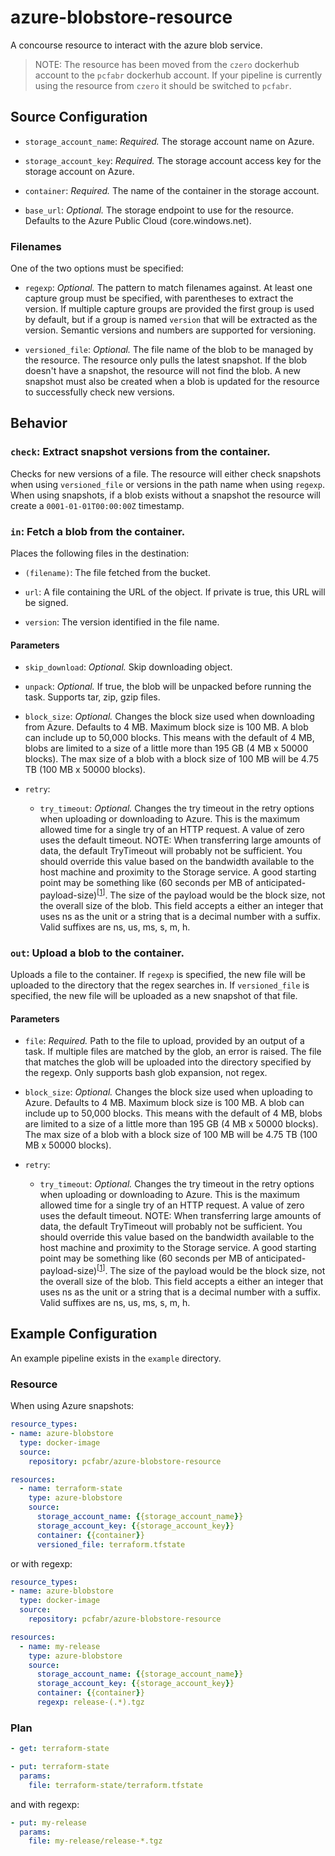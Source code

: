 # azure-blobstore-resource
A concourse resource to interact with the azure blob service.

> NOTE: The resource has been moved from the `czero` dockerhub account to the `pcfabr` dockerhub
> account. If your pipeline is currently using the resource from `czero` it should be switched
> to `pcfabr`.

## Source Configuration

* `storage_account_name`: *Required.* The storage account name on Azure.

* `storage_account_key`: *Required.* The storage account access key for the storage account on Azure.

* `container`: *Required.* The name of the container in the storage account.

* `base_url`: *Optional.* The storage endpoint to use for the resource. Defaults to the
  Azure Public Cloud (core.windows.net).

### Filenames

One of the two options must be specified:

* `regexp`: *Optional.* The pattern to match filenames against. At least one capture group
  must be specified, with parentheses to extract the version. If multiple capture groups are
  provided the first group is used by default, but if a group is named `version` that will
  be extracted as the version. Semantic versions and numbers are supported for versioning.

* `versioned_file`: *Optional.* The file name of the blob to be managed by the resource.
  The resource only pulls the latest snapshot. If the blob doesn't have a snapshot, the
  resource will not find the blob. A new snapshot must also be created when a blob is
  updated for the resource to successfully check new versions.

## Behavior

### `check`: Extract snapshot versions from the container.

Checks for new versions of a file. The resource will either check snapshots when using
`versioned_file` or versions in the path name when using `regexp`. When using snapshots, if
a blob exists without a snapshot the resource will create a `0001-01-01T00:00:00Z` timestamp.

### `in`: Fetch a blob from the container.

Places the following files in the destination:

* `(filename)`: The file fetched from the bucket.

* `url`: A file containing the URL of the object. If private is true, this URL will be signed.

* `version`: The version identified in the file name.

#### Parameters

* `skip_download`: *Optional.* Skip downloading object.

* `unpack`: *Optional.* If true, the blob will be unpacked before running the task. Supports
  tar, zip, gzip files.

* `block_size`: *Optional.* Changes the block size used when downloading from
  Azure.  Defaults to 4 MB. Maximum block size is 100 MB. A blob can include up
  to 50,000 blocks. This means with the default of 4 MB, blobs are limited to a
  size of a little more than 195 GB (4 MB x 50000 blocks). The max size of a
  blob with a block size of 100 MB will be 4.75 TB (100 MB x 50000 blocks).

* `retry`:
  * `try_timeout`: *Optional.* Changes the try timeout in the retry options when
    uploading or downloading to Azure. This is the maximum allowed time for a
    single try of an HTTP request. A value of zero uses the default timeout.
    NOTE: When transferring large amounts of data, the default TryTimeout will
    probably not be sufficient. You should override this value based on the
    bandwidth available to the host machine and proximity to the Storage
    service. A good starting point may be something like (60 seconds per MB of
    anticipated-payload-size)<sup>[[1](https://godoc.org/github.com/Azure/azure-storage-blob-go/azblob#RetryOptions)]</sup>.
    The size of the payload would be the block size, not the overall size of the blob.
    This field accepts a either an integer that uses ns as the unit or a string
    that is a decimal number with a suffix. Valid suffixes are ns, us, ms, s, m, h.

### `out`: Upload a blob to the container.

Uploads a file to the container. If `regexp` is specified, the new file will be uploaded
to the directory that the regex searches in. If `versioned_file` is specified, the
new file will be uploaded as a new snapshot of that file.

#### Parameters

* `file`: *Required.* Path to the file to upload, provided by an output of a task. If multiple
  files are matched by the glob, an error is raised. The file that matches the glob will be
  uploaded into the directory specified by the regexp. Only supports bash glob expansion, not
  regex.

* `block_size`: *Optional.* Changes the block size used when uploading to Azure.
  Defaults to 4 MB. Maximum block size is 100 MB. A blob can include up to
  50,000 blocks. This means with the default of 4 MB, blobs are limited to a
  size of a little more than 195 GB (4 MB x 50000 blocks). The max size of a
  blob with a block size of 100 MB will be 4.75 TB (100 MB x 50000 blocks).

* `retry`:
  * `try_timeout`: *Optional.* Changes the try timeout in the retry options when
    uploading or downloading to Azure. This is the maximum allowed time for a
    single try of an HTTP request. A value of zero uses the default timeout.
    NOTE: When transferring large amounts of data, the default TryTimeout will
    probably not be sufficient. You should override this value based on the
    bandwidth available to the host machine and proximity to the Storage
    service. A good starting point may be something like (60 seconds per MB of
    anticipated-payload-size)<sup>[[1](https://godoc.org/github.com/Azure/azure-storage-blob-go/azblob#RetryOptions)]</sup>.
    The size of the payload would be the block size, not the overall size of the blob.
    This field accepts a either an integer that uses ns as the unit or a string
    that is a decimal number with a suffix. Valid suffixes are ns, us, ms, s, m, h.

## Example Configuration

An example pipeline exists in the `example` directory.

### Resource

When using Azure snapshots:

```yaml
resource_types:
- name: azure-blobstore
  type: docker-image
  source:
    repository: pcfabr/azure-blobstore-resource

resources:
  - name: terraform-state
    type: azure-blobstore
    source:
      storage_account_name: {{storage_account_name}}
      storage_account_key: {{storage_account_key}}
      container: {{container}}
      versioned_file: terraform.tfstate
```

or with regexp:

```yaml
resource_types:
- name: azure-blobstore
  type: docker-image
  source:
    repository: pcfabr/azure-blobstore-resource

resources:
  - name: my-release
    type: azure-blobstore
    source:
      storage_account_name: {{storage_account_name}}
      storage_account_key: {{storage_account_key}}
      container: {{container}}
      regexp: release-(.*).tgz
```

### Plan

```yaml
- get: terraform-state
```

```yaml
- put: terraform-state
  params:
    file: terraform-state/terraform.tfstate
```

and with regexp:

```yaml
- put: my-release
  params:
    file: my-release/release-*.tgz
```
